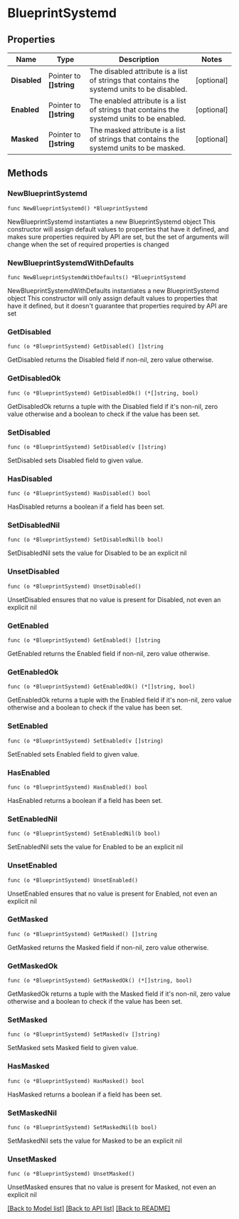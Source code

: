 # BlueprintSystemd

## Properties

Name | Type | Description | Notes
------------ | ------------- | ------------- | -------------
**Disabled** | Pointer to **[]string** | The disabled attribute is a list of strings that contains the systemd units to be disabled. | [optional] 
**Enabled** | Pointer to **[]string** | The enabled attribute is a list of strings that contains the systemd units to be enabled. | [optional] 
**Masked** | Pointer to **[]string** | The masked attribute is a list of strings that contains the systemd units to be masked. | [optional] 

## Methods

### NewBlueprintSystemd

`func NewBlueprintSystemd() *BlueprintSystemd`

NewBlueprintSystemd instantiates a new BlueprintSystemd object
This constructor will assign default values to properties that have it defined,
and makes sure properties required by API are set, but the set of arguments
will change when the set of required properties is changed

### NewBlueprintSystemdWithDefaults

`func NewBlueprintSystemdWithDefaults() *BlueprintSystemd`

NewBlueprintSystemdWithDefaults instantiates a new BlueprintSystemd object
This constructor will only assign default values to properties that have it defined,
but it doesn't guarantee that properties required by API are set

### GetDisabled

`func (o *BlueprintSystemd) GetDisabled() []string`

GetDisabled returns the Disabled field if non-nil, zero value otherwise.

### GetDisabledOk

`func (o *BlueprintSystemd) GetDisabledOk() (*[]string, bool)`

GetDisabledOk returns a tuple with the Disabled field if it's non-nil, zero value otherwise
and a boolean to check if the value has been set.

### SetDisabled

`func (o *BlueprintSystemd) SetDisabled(v []string)`

SetDisabled sets Disabled field to given value.

### HasDisabled

`func (o *BlueprintSystemd) HasDisabled() bool`

HasDisabled returns a boolean if a field has been set.

### SetDisabledNil

`func (o *BlueprintSystemd) SetDisabledNil(b bool)`

 SetDisabledNil sets the value for Disabled to be an explicit nil

### UnsetDisabled
`func (o *BlueprintSystemd) UnsetDisabled()`

UnsetDisabled ensures that no value is present for Disabled, not even an explicit nil
### GetEnabled

`func (o *BlueprintSystemd) GetEnabled() []string`

GetEnabled returns the Enabled field if non-nil, zero value otherwise.

### GetEnabledOk

`func (o *BlueprintSystemd) GetEnabledOk() (*[]string, bool)`

GetEnabledOk returns a tuple with the Enabled field if it's non-nil, zero value otherwise
and a boolean to check if the value has been set.

### SetEnabled

`func (o *BlueprintSystemd) SetEnabled(v []string)`

SetEnabled sets Enabled field to given value.

### HasEnabled

`func (o *BlueprintSystemd) HasEnabled() bool`

HasEnabled returns a boolean if a field has been set.

### SetEnabledNil

`func (o *BlueprintSystemd) SetEnabledNil(b bool)`

 SetEnabledNil sets the value for Enabled to be an explicit nil

### UnsetEnabled
`func (o *BlueprintSystemd) UnsetEnabled()`

UnsetEnabled ensures that no value is present for Enabled, not even an explicit nil
### GetMasked

`func (o *BlueprintSystemd) GetMasked() []string`

GetMasked returns the Masked field if non-nil, zero value otherwise.

### GetMaskedOk

`func (o *BlueprintSystemd) GetMaskedOk() (*[]string, bool)`

GetMaskedOk returns a tuple with the Masked field if it's non-nil, zero value otherwise
and a boolean to check if the value has been set.

### SetMasked

`func (o *BlueprintSystemd) SetMasked(v []string)`

SetMasked sets Masked field to given value.

### HasMasked

`func (o *BlueprintSystemd) HasMasked() bool`

HasMasked returns a boolean if a field has been set.

### SetMaskedNil

`func (o *BlueprintSystemd) SetMaskedNil(b bool)`

 SetMaskedNil sets the value for Masked to be an explicit nil

### UnsetMasked
`func (o *BlueprintSystemd) UnsetMasked()`

UnsetMasked ensures that no value is present for Masked, not even an explicit nil

[[Back to Model list]](../README.md#documentation-for-models) [[Back to API list]](../README.md#documentation-for-api-endpoints) [[Back to README]](../README.md)


